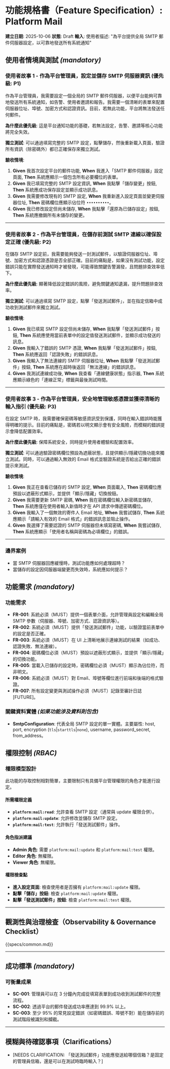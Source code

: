 # 功能規格書（Feature Specification）: Platform Mail

**建立日期**: 2025-10-06
**狀態**: Draft
**輸入**: 使用者描述: "為平台提供全局 SMTP 郵件伺服器設定，以可靠地發送所有系統通知"

## 使用者情境與測試 *(mandatory)*

### 使用者故事 1 - 作為平台管理員，設定並儲存 SMTP 伺服器資訊 (優先級: P1)

作為平台管理員，我需要設定一個全局的 SMTP 郵件伺服器，以便平台能夠可靠地發送所有系統通知，如告警、使用者邀請和報告。我需要一個清晰的表單來配置伺服器位址、埠號、加密方式和認證資訊。目前，若無此功能，平台將無法發送任何郵件。

**為什麼此優先級**: 這是平台通知功能的基礎，若無法設定，告警、邀請等核心功能將完全失效。

**獨立測試**: 可以通過填寫完整的 SMTP 設定，點擊儲存，然後重新載入頁面，驗證所有資訊（除密碼外）都已正確保存來獨立測試。

**驗收情境**:

1.  **Given** 我首次設定平台的郵件功能, **When** 我進入「SMTP 郵件伺服器」設定頁面, **Then** 系統應顯示一個包含所有必要欄位的表單。
2.  **Given** 我已填寫完整的 SMTP 設定資訊, **When** 我點擊「儲存變更」按鈕, **Then** 系統應成功保存設定並顯示成功訊息。
3.  **Given** 我需要修改現有的 SMTP 設定, **When** 我重新進入設定頁面並變更伺服器位址, **Then** 密碼欄位應顯示佔位符 `••••••••••`。
4.  **Given** 我已修改設定但尚未儲存, **When** 我點擊「還原為已儲存設定」按鈕, **Then** 系統應撤銷所有未儲存的變更。

---

### 使用者故事 2 - 作為平台管理員，在儲存前測試 SMTP 連線以確保設定正確 (優先級: P2)

在儲存 SMTP 設定前，我需要能夠發送一封測試郵件，以驗證伺服器位址、埠號、加密方式和認證憑證是否全部正確。目前的痛點是，如果沒有測試功能，設定錯誤只能在實際發送通知時才被發現，可能導致關鍵告警漏發，且問題排查效率低下。

**為什麼此優先級**: 顯著降低設定錯誤的風險，避免關鍵通知遺漏，提升問題排查效率。

**獨立測試**: 可以通過填寫 SMTP 設定，點擊「發送測試郵件」，並在指定信箱中成功收到測試郵件來獨立測試。

**驗收情境**:

1.  **Given** 我已填寫 SMTP 設定但尚未儲存, **When** 我點擊「發送測試郵件」按鈕, **Then** 系統應使用當前表單中的設定值發送測試郵件，並顯示成功發送的訊息。
2.  **Given** 我輸入了錯誤的 SMTP 憑證, **When** 我點擊「發送測試郵件」按鈕, **Then** 系統應返回「認證失敗」的錯誤訊息。
3.  **Given** 我輸入了無法連線的 SMTP 伺服器位址, **When** 我點擊「發送測試郵件」按鈕, **Then** 系統應在超時後返回「無法連線」的錯誤訊息。
4.  **Given** 我測試連線成功後, **When** 我查看「連線健康狀態」指示器, **Then** 系統應顯示綠色的「連線正常」標籤與最後測試時間。

---

### 使用者故事 3 - 作為平台管理員，安全地管理敏感憑證並獲得清晰的輸入指引 (優先級: P3)

在設定 SMTP 時，我需要確保密碼等敏感資訊受到保護，同時在輸入錯誤時能獲得明確的提示。目前的痛點是，密碼若以明文顯示會有安全風險，而模糊的錯誤提示會降低配置效率。

**為什麼此優先級**: 保障系統安全，同時提升使用者體驗和配置效率。

**獨立測試**: 可以通過驗證密碼欄位預設為遮蔽狀態，且提供顯示/隱藏切換功能來獨立測試。同時，可以通過輸入無效的 Email 格式並驗證系統是否給出正確的錯誤提示來測試。

**驗收情境**:

1.  **Given** 我正在查看已儲存的 SMTP 設定, **When** 頁面載入, **Then** 密碼欄位應預設以遮蔽形式顯示，並提供「顯示/隱藏」切換按鈕。
2.  **Given** 我需要更新 SMTP 密碼, **When** 我在密碼欄位輸入新密碼並儲存, **Then** 系統應僅在使用者輸入新值時才在 API 請求中傳遞密碼欄位。
3.  **Given** 我輸入了一個無效的寄件人 Email 地址, **When** 我嘗試儲存, **Then** 系統應顯示「請輸入有效的 Email 格式」的錯誤訊息並阻止操作。
4.  **Given** 我選擇了需要認證的 SMTP 伺服器但未填寫密碼, **When** 我嘗試儲存, **Then** 系統應顯示「使用者名稱與密碼為必填欄位」的錯誤。

---

### 邊界案例

- 當 SMTP 伺服器回應緩慢時，測試功能應如何處理超時？
- 當儲存的設定因伺服器端變更而失效時，系統應如何提示？

## 功能需求 *(mandatory)*

### 功能需求

- **FR-001**: 系統必須（MUST）提供一個表單介面，允許管理員設定和編輯全局 SMTP 參數（伺服器、埠號、加密方式、認證資訊等）。
- **FR-002**: 系統必須（MUST）提供「發送測試郵件」功能，以驗證當前表單中的設定是否正確。
- **FR-003**: 系統必須（MUST）在 UI 上清晰地展示連線測試的結果（如成功、認證失敗、無法連線）。
- **FR-004**: 密碼欄位必須（MUST）預設以遮蔽形式顯示，並提供「顯示/隱藏」的切換功能。
- **FR-005**: 當載入已儲存的設定時，密碼欄位必須（MUST）顯示為佔位符，而非明文。
- **FR-006**: 系統必須（MUST）對 Email、埠號等欄位進行前端和後端的格式驗證。
- **FR-007**: 所有設定變更與測試操作必須（MUST）記錄至審計日誌 [FUTURE]。

### 關鍵資料實體 *(如果功能涉及資料則包含)*

- **SmtpConfiguration**: 代表全局 SMTP 設定的單一實體。主要屬性: host, port, encryption (`tls`|`starttls`|`none`), username, password_secret, from_address。

## 權限控制 *(RBAC)*

### 權限模型設計

此功能的存取控制相對簡單，主要限制只有具備平台管理權限的角色才能進行設定。

#### 所需權限定義

- **`platform:mail:read`**: 允許查看 SMTP 設定（通常與 update 權限合併）。
- **`platform:mail:update`**: 允許修改並儲存 SMTP 設定。
- **`platform:mail:test`**: 允許執行「發送測試郵件」操作。

#### 角色指派建議

- **Admin 角色**: 需要 `platform:mail:update` 和 `platform:mail:test` 權限。
- **Editor 角色**: 無權限。
- **Viewer 角色**: 無權限。

#### 權限檢查點

- **進入設定頁面**: 檢查使用者是否擁有 `platform:mail:update` 權限。
- **點擊「儲存」按鈕**: 檢查 `platform:mail:update` 權限。
- **點擊「發送測試郵件」按鈕**: 檢查 `platform:mail:test` 權限。

---

## 觀測性與治理檢查（Observability & Governance Checklist）

{{specs/common.md}}

---

## 成功標準 *(mandatory)*

### 可衡量成果

- **SC-001**: 管理員可以在 3 分鐘內完成從填寫表單到成功收到測試郵件的完整流程。
- **SC-002**: 透過平台的郵件發送成功率應達到 99.9% 以上。
- **SC-003**: 至少 95% 的常見設定錯誤（如密碼錯誤、埠號不對）能在儲存前的測試階段被識別和攔截。

---

## 模糊與待確認事項（Clarifications）

- [NEEDS CLARIFICATION: 「發送測試郵件」功能應發送給哪個信箱？是固定的管理員信箱，還是可以在測試時臨時輸入？]